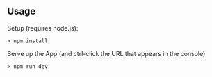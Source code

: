 ## Usage

Setup (requires node.js):
```
> npm install
```

Serve up the App (and ctrl-click the URL that appears in the console)
```
> npm run dev
```
